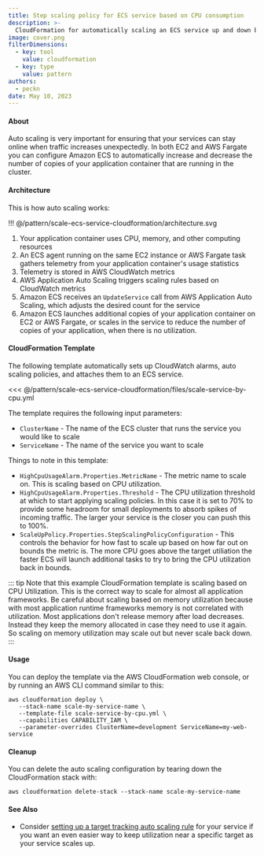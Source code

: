 ```yaml
---
title: Step scaling policy for ECS service based on CPU consumption
description: >-
  CloudFormation for automatically scaling an ECS service up and down based on CPU usage
image: cover.png
filterDimensions:
  - key: tool
    value: cloudformation
  - key: type
    value: pattern
authors:
  - peckn
date: May 10, 2023
---
```


#### About

Auto scaling is very important for ensuring that your services can stay online when traffic increases unexpectedly. In both EC2 and AWS Fargate you can configure Amazon ECS to automatically increase and decrease the number of copies of your application container that are running in the cluster.

#### Architecture

This is how auto scaling works:

!!! @/pattern/scale-ecs-service-cloudformation/architecture.svg

1. Your application container uses CPU, memory, and other computing resources
2. An ECS agent running on the same EC2 instance or AWS Fargate task gathers telemetry from your application container's usage statistics
3. Telemetry is stored in AWS CloudWatch metrics
4. AWS Application Auto Scaling triggers scaling rules based on CloudWatch metrics
4. Amazon ECS receives an `UpdateService` call from AWS Application Auto Scaling, which adjusts the desired count for the service
4. Amazon ECS launches additional copies of your application container on EC2 or AWS Fargate, or scales in the service to reduce the number of copies of your application, when there is no utilization.

#### CloudFormation Template

The following template automatically sets up CloudWatch alarms, auto scaling policies, and attaches them to an ECS service.

<<< @/pattern/scale-ecs-service-cloudformation/files/scale-service-by-cpu.yml

The template requires the following input parameters:

- `ClusterName` - The name of the ECS cluster that runs the service you would like to scale
- `ServiceName` - The name of the service you want to scale

Things to note in this template:

- `HighCpuUsageAlarm.Properties.MetricName` - The metric name to scale on. This is scaling based on CPU utilization.
- `HighCpuUsageAlarm.Properties.Threshold` - The CPU utilization threshold at which to start applying scaling policies. In this case it is set to 70% to provide some headroom for small deployments to absorb spikes of incoming traffic. The larger your service is the closer you can push this to 100%.
- `ScaleUpPolicy.Properties.StepScalingPolicyConfiguration` - This controls the behavior for how fast to scale up based on how far out on bounds the metric is. The more CPU goes above the target utiliation the faster ECS will launch additional tasks to try to bring the CPU utilization back in bounds.

::: tip
Note that this example CloudFormation template is scaling based on CPU Utilization. This is the correct way to scale for almost all application frameworks. Be careful about scaling based on memory utilization because with most application runtime frameworks memory is not correlated with utilization. Most applications don't release memory after load decreases. Instead they keep the memory allocated in case they need to use it again. So scaling on memory utilization may scale out but never scale back down.
:::

#### Usage

You can deploy the template via the AWS CloudFormation web console, or by running an AWS CLI command similar to this:

```shell
aws cloudformation deploy \
   --stack-name scale-my-service-name \
   --template-file scale-service-by-cpu.yml \
   --capabilities CAPABILITY_IAM \
   --parameter-overrides ClusterName=development ServiceName=my-web-service
```

#### Cleanup

You can delete the auto scaling configuration by tearing down the CloudFormation stack with:

```shell
aws cloudformation delete-stack --stack-name scale-my-service-name
```

#### See Also

- Consider [setting up a target tracking auto scaling rule](/target-tracking-scale-ecs-service-cloudformation) for your service if you want an even easier way to keep utilization near a specific target as your service scales up.